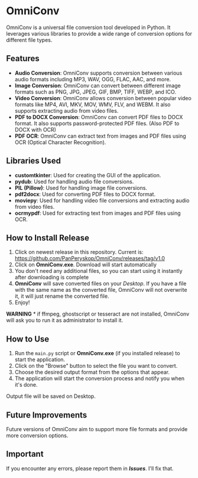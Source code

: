 # OmniConv

OmniConv is a universal file conversion tool developed in Python. It leverages various libraries to provide a wide range of conversion options for different file types.

## Features

- **Audio Conversion**: OmniConv supports conversion between various audio formats including MP3, WAV, OGG, FLAC, AAC, and more.
- **Image Conversion**: OmniConv can convert between different image formats such as PNG, JPG, JPEG, GIF, BMP, TIFF, WEBP, and ICO.
- **Video Conversion**: OmniConv allows conversion between popular video formats like MP4, AVI, MKV, MOV, WMV, FLV, and WEBM. It also supports extracting audio from video files.
- **PDF to DOCX Conversion**: OmniConv can convert PDF files to DOCX format. It also supports password-protected PDF files. (Also PDF to DOCX with OCR)
- **PDF OCR**: OmniConv can extract text from images and PDF files using OCR (Optical Character Recognition). 
## Libraries Used

- **customtkinter**: Used for creating the GUI of the application.
- **pydub**: Used for handling audio file conversions.
- **PIL (Pillow)**: Used for handling image file conversions.
- **pdf2docx**: Used for converting PDF files to DOCX format.
- **moviepy**: Used for handling video file conversions and extracting audio from video files.
- **ocrmypdf**: Used for extracting text from images and PDF files using OCR.
## How to Install Release

1.  Click on newest release in this repository. Current is: https://github.com/PanPeryskop/OmniConv/releases/tag/v1.0
2.  Click on **OmniConv.exe**. Download will start automatically
3.  You don't need any additional files, so you can start using it instantly after downloading is complete
4.  **OmniConv** will save converted files on your *Desktop*. If you have a file with the same name as the converted file, OmniConv will not overwrite it, it will just rename the converted file.
5.  Enjoy!

**WARNING** * if ffmpeg, ghostscript or tesseract are not installed, OmniConv will ask you to run it as administrator to install it.

## How to Use

1. Run the `main.py` script or **OmniConv.exe** (if you installed release)  to start the application.
2. Click on the "Browse" button to select the file you want to convert.
3. Choose the desired output format from the options that appear.
4. The application will start the conversion process and notify you when it's done.

Output file will be saved on Desktop.

## Future Improvements

Future versions of OmniConv aim to support more file formats and provide more conversion options.

## Important

If you encounter any errors, please report them in ***Issues***. I'll fix that.